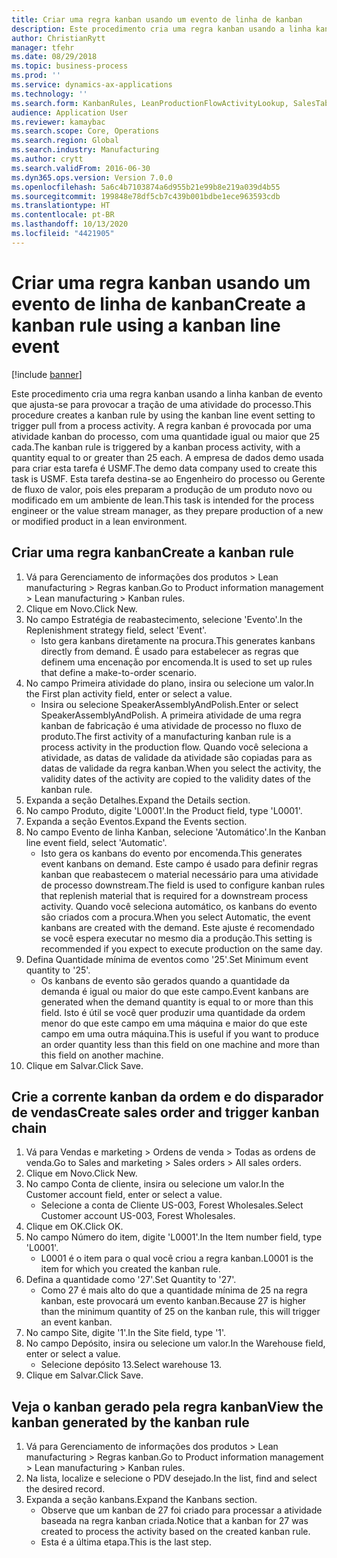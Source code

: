 ```yaml
---
title: Criar uma regra kanban usando um evento de linha de kanban
description: Este procedimento cria uma regra kanban usando a linha kanban de evento que ajusta-se para provocar a tração de uma atividade do processo.
author: ChristianRytt
manager: tfehr
ms.date: 08/29/2018
ms.topic: business-process
ms.prod: ''
ms.service: dynamics-ax-applications
ms.technology: ''
ms.search.form: KanbanRules, LeanProductionFlowActivityLookup, SalesTableListPage, SalesCreateOrder, SalesTable
audience: Application User
ms.reviewer: kamaybac
ms.search.scope: Core, Operations
ms.search.region: Global
ms.search.industry: Manufacturing
ms.author: crytt
ms.search.validFrom: 2016-06-30
ms.dyn365.ops.version: Version 7.0.0
ms.openlocfilehash: 5a6c4b7103874a6d955b21e99b8e219a039d4b55
ms.sourcegitcommit: 199848e78df5cb7c439b001bdbe1ece963593cdb
ms.translationtype: HT
ms.contentlocale: pt-BR
ms.lasthandoff: 10/13/2020
ms.locfileid: "4421905"
---
```

# <a name="create-a-kanban-rule-using-a-kanban-line-event"></a><span data-ttu-id="c2e6f-103">Criar uma regra kanban usando um evento de linha de kanban</span><span class="sxs-lookup"><span data-stu-id="c2e6f-103">Create a kanban rule using a kanban line event</span></span>

[!include [banner](../../includes/banner.md)]

<span data-ttu-id="c2e6f-104">Este procedimento cria uma regra kanban usando a linha kanban de evento que ajusta-se para provocar a tração de uma atividade do processo.</span><span class="sxs-lookup"><span data-stu-id="c2e6f-104">This procedure creates a kanban rule by using the kanban line event setting to trigger pull from a process activity.</span></span> <span data-ttu-id="c2e6f-105">A regra kanban é provocada por uma atividade kanban do processo, com uma quantidade igual ou maior que 25 cada.</span><span class="sxs-lookup"><span data-stu-id="c2e6f-105">The kanban rule is triggered by a kanban process activity, with a quantity equal to or greater than 25 each.</span></span> <span data-ttu-id="c2e6f-106">A empresa de dados demo usada para criar esta tarefa é USMF.</span><span class="sxs-lookup"><span data-stu-id="c2e6f-106">The demo data company used to create this task is USMF.</span></span> <span data-ttu-id="c2e6f-107">Esta tarefa destina-se ao Engenheiro do processo ou Gerente de fluxo de valor, pois eles preparam a produção de um produto novo ou modificado em um ambiente de lean.</span><span class="sxs-lookup"><span data-stu-id="c2e6f-107">This task is intended for the process engineer or the value stream manager, as they prepare production of a new or modified product in a lean environment.</span></span>


## <a name="create-a-kanban-rule"></a><span data-ttu-id="c2e6f-108">Criar uma regra kanban</span><span class="sxs-lookup"><span data-stu-id="c2e6f-108">Create a kanban rule</span></span>
1. <span data-ttu-id="c2e6f-109">Vá para Gerenciamento de informações dos produtos > Lean manufacturing > Regras kanban.</span><span class="sxs-lookup"><span data-stu-id="c2e6f-109">Go to Product information management > Lean manufacturing > Kanban rules.</span></span>
2. <span data-ttu-id="c2e6f-110">Clique em Novo.</span><span class="sxs-lookup"><span data-stu-id="c2e6f-110">Click New.</span></span>
3. <span data-ttu-id="c2e6f-111">No campo Estratégia de reabastecimento, selecione 'Evento'.</span><span class="sxs-lookup"><span data-stu-id="c2e6f-111">In the Replenishment strategy field, select 'Event'.</span></span>
    * <span data-ttu-id="c2e6f-112">Isto gera kanbans diretamente na procura.</span><span class="sxs-lookup"><span data-stu-id="c2e6f-112">This generates kanbans directly from demand.</span></span> <span data-ttu-id="c2e6f-113">É usado para estabelecer as regras que definem uma encenação por encomenda.</span><span class="sxs-lookup"><span data-stu-id="c2e6f-113">It is used to set up rules that define a make-to-order scenario.</span></span>  
4. <span data-ttu-id="c2e6f-114">No campo Primeira atividade do plano, insira ou selecione um valor.</span><span class="sxs-lookup"><span data-stu-id="c2e6f-114">In the First plan activity field, enter or select a value.</span></span>
    * <span data-ttu-id="c2e6f-115">Insira ou selecione SpeakerAssemblyAndPolish.</span><span class="sxs-lookup"><span data-stu-id="c2e6f-115">Enter or select SpeakerAssemblyAndPolish.</span></span> <span data-ttu-id="c2e6f-116">A primeira atividade de uma regra kanban de fabricação é uma atividade de processo no fluxo de produto.</span><span class="sxs-lookup"><span data-stu-id="c2e6f-116">The first activity of a manufacturing kanban rule is a process activity in the production flow.</span></span> <span data-ttu-id="c2e6f-117">Quando você seleciona a atividade, as datas de validade da atividade são copiadas para as datas de validade da regra kanban.</span><span class="sxs-lookup"><span data-stu-id="c2e6f-117">When you select the activity, the validity dates of the activity are copied to the validity dates of the kanban rule.</span></span>  
5. <span data-ttu-id="c2e6f-118">Expanda a seção Detalhes.</span><span class="sxs-lookup"><span data-stu-id="c2e6f-118">Expand the Details section.</span></span>
6. <span data-ttu-id="c2e6f-119">No campo Produto, digite 'L0001'.</span><span class="sxs-lookup"><span data-stu-id="c2e6f-119">In the Product field, type 'L0001'.</span></span>
7. <span data-ttu-id="c2e6f-120">Expanda a seção Eventos.</span><span class="sxs-lookup"><span data-stu-id="c2e6f-120">Expand the Events section.</span></span>
8. <span data-ttu-id="c2e6f-121">No campo Evento de linha Kanban, selecione 'Automático'.</span><span class="sxs-lookup"><span data-stu-id="c2e6f-121">In the Kanban line event field, select 'Automatic'.</span></span>
    * <span data-ttu-id="c2e6f-122">Isto gera os kanbans do evento por encomenda.</span><span class="sxs-lookup"><span data-stu-id="c2e6f-122">This generates event kanbans on demand.</span></span>  <span data-ttu-id="c2e6f-123">Este campo é usado para definir regras kanban que reabastecem o material necessário para uma atividade de processo downstream.</span><span class="sxs-lookup"><span data-stu-id="c2e6f-123">The field is used to configure kanban rules that replenish material that is required for a downstream process activity.</span></span> <span data-ttu-id="c2e6f-124">Quando você seleciona automático, os kanbans do evento são criados com a procura.</span><span class="sxs-lookup"><span data-stu-id="c2e6f-124">When you select Automatic, the event kanbans are created with the demand.</span></span> <span data-ttu-id="c2e6f-125">Este ajuste é recomendado se você espera executar no mesmo dia a produção.</span><span class="sxs-lookup"><span data-stu-id="c2e6f-125">This setting is recommended if you expect to execute production on the same day.</span></span>  
9. <span data-ttu-id="c2e6f-126">Defina Quantidade mínima de eventos como '25'.</span><span class="sxs-lookup"><span data-stu-id="c2e6f-126">Set Minimum event quantity to '25'.</span></span>
    * <span data-ttu-id="c2e6f-127">Os kanbans de evento são gerados quando a quantidade da demanda é igual ou maior do que este campo.</span><span class="sxs-lookup"><span data-stu-id="c2e6f-127">Event kanbans are generated when the demand quantity is equal to or more than this field.</span></span> <span data-ttu-id="c2e6f-128">Isto é útil se você quer produzir uma quantidade da ordem menor do que este campo em uma máquina e maior do que este campo em uma outra máquina.</span><span class="sxs-lookup"><span data-stu-id="c2e6f-128">This is useful if you want to produce an order quantity less than this field on one machine and more than this field on another machine.</span></span>  
10. <span data-ttu-id="c2e6f-129">Clique em Salvar.</span><span class="sxs-lookup"><span data-stu-id="c2e6f-129">Click Save.</span></span>

## <a name="create-sales-order-and-trigger-kanban-chain"></a><span data-ttu-id="c2e6f-130">Crie a corrente kanban da ordem e do disparador de vendas</span><span class="sxs-lookup"><span data-stu-id="c2e6f-130">Create sales order and trigger kanban chain</span></span>
1. <span data-ttu-id="c2e6f-131">Vá para Vendas e marketing > Ordens de venda > Todas as ordens de venda.</span><span class="sxs-lookup"><span data-stu-id="c2e6f-131">Go to Sales and marketing > Sales orders > All sales orders.</span></span>
2. <span data-ttu-id="c2e6f-132">Clique em Novo.</span><span class="sxs-lookup"><span data-stu-id="c2e6f-132">Click New.</span></span>
3. <span data-ttu-id="c2e6f-133">No campo Conta de cliente, insira ou selecione um valor.</span><span class="sxs-lookup"><span data-stu-id="c2e6f-133">In the Customer account field, enter or select a value.</span></span>
    * <span data-ttu-id="c2e6f-134">Selecione a conta de Cliente US-003, Forest Wholesales.</span><span class="sxs-lookup"><span data-stu-id="c2e6f-134">Select Customer account US-003, Forest Wholesales.</span></span>  
4. <span data-ttu-id="c2e6f-135">Clique em OK.</span><span class="sxs-lookup"><span data-stu-id="c2e6f-135">Click OK.</span></span>
5. <span data-ttu-id="c2e6f-136">No campo Número do item, digite 'L0001'.</span><span class="sxs-lookup"><span data-stu-id="c2e6f-136">In the Item number field, type 'L0001'.</span></span>
    * <span data-ttu-id="c2e6f-137">L0001 é o item para o qual você criou a regra kanban.</span><span class="sxs-lookup"><span data-stu-id="c2e6f-137">L0001 is the item for which you created the kanban rule.</span></span>  
6. <span data-ttu-id="c2e6f-138">Defina a quantidade como '27'.</span><span class="sxs-lookup"><span data-stu-id="c2e6f-138">Set Quantity to '27'.</span></span>
    * <span data-ttu-id="c2e6f-139">Como 27 é mais alto do que a quantidade mínima de 25 na regra kanban, este provocará um evento kanban.</span><span class="sxs-lookup"><span data-stu-id="c2e6f-139">Because 27 is higher than the minimum quantity of 25 on the kanban rule, this will trigger an event kanban.</span></span>  
7. <span data-ttu-id="c2e6f-140">No campo Site, digite '1'.</span><span class="sxs-lookup"><span data-stu-id="c2e6f-140">In the Site field, type '1'.</span></span>
8. <span data-ttu-id="c2e6f-141">No campo Depósito, insira ou selecione um valor.</span><span class="sxs-lookup"><span data-stu-id="c2e6f-141">In the Warehouse field, enter or select a value.</span></span>
    * <span data-ttu-id="c2e6f-142">Selecione depósito 13.</span><span class="sxs-lookup"><span data-stu-id="c2e6f-142">Select warehouse 13.</span></span>  
9. <span data-ttu-id="c2e6f-143">Clique em Salvar.</span><span class="sxs-lookup"><span data-stu-id="c2e6f-143">Click Save.</span></span>

## <a name="view-the-kanban-generated-by-the-kanban-rule"></a><span data-ttu-id="c2e6f-144">Veja o kanban gerado pela regra kanban</span><span class="sxs-lookup"><span data-stu-id="c2e6f-144">View the kanban generated by the kanban rule</span></span>
1. <span data-ttu-id="c2e6f-145">Vá para Gerenciamento de informações dos produtos > Lean manufacturing > Regras kanban.</span><span class="sxs-lookup"><span data-stu-id="c2e6f-145">Go to Product information management > Lean manufacturing > Kanban rules.</span></span>
2. <span data-ttu-id="c2e6f-146">Na lista, localize e selecione o PDV desejado.</span><span class="sxs-lookup"><span data-stu-id="c2e6f-146">In the list, find and select the desired record.</span></span>
3. <span data-ttu-id="c2e6f-147">Expanda a seção kanbans.</span><span class="sxs-lookup"><span data-stu-id="c2e6f-147">Expand the Kanbans section.</span></span>
    * <span data-ttu-id="c2e6f-148">Observe que um kanban de 27 foi criado para processar a atividade baseada na regra kanban criada.</span><span class="sxs-lookup"><span data-stu-id="c2e6f-148">Notice that a kanban for 27 was created to process the  activity based on the created kanban rule.</span></span>  
    * <span data-ttu-id="c2e6f-149">Esta é a última etapa.</span><span class="sxs-lookup"><span data-stu-id="c2e6f-149">This is the last step.</span></span>  

